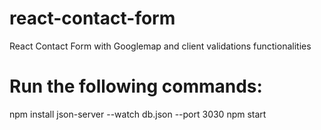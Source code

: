 # react-contact-form
React Contact Form with Googlemap and client validations functionalities

# Run the following commands:
npm install
json-server --watch db.json --port 3030
npm start